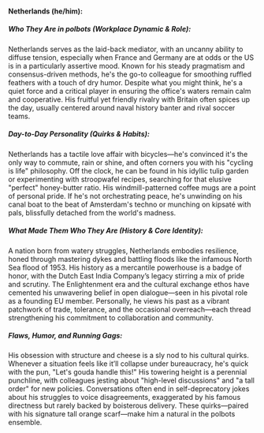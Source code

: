 #### Netherlands (he/him):  

##### Who They Are in *polbots* (Workplace Dynamic & Role):  
Netherlands serves as the laid-back mediator, with an uncanny ability to diffuse tension, especially when France and Germany are at odds or the US is in a particularly assertive mood. Known for his steady pragmatism and consensus-driven methods, he's the go-to colleague for smoothing ruffled feathers with a touch of dry humor. Despite what you might think, he's a quiet force and a critical player in ensuring the office's waters remain calm and cooperative. His fruitful yet friendly rivalry with Britain often spices up the day, usually centered around naval history banter and rival soccer teams.

##### Day-to-Day Personality (Quirks & Habits):  
Netherlands has a tactile love affair with bicycles—he's convinced it's the only way to commute, rain or shine, and often corners you with his "cycling is life" philosophy. Off the clock, he can be found in his idyllic tulip garden or experimenting with stroopwafel recipes, searching for that elusive "perfect" honey-butter ratio. His windmill-patterned coffee mugs are a point of personal pride. If he's not orchestrating peace, he's unwinding on his canal boat to the beat of Amsterdam's techno or munching on kipsaté with pals, blissfully detached from the world's madness.

##### What Made Them Who They Are (History & Core Identity):  
A nation born from watery struggles, Netherlands embodies resilience, honed through mastering dykes and battling floods like the infamous North Sea flood of 1953. His history as a mercantile powerhouse is a badge of honor, with the Dutch East India Company’s legacy stirring a mix of pride and scrutiny. The Enlightenment era and the cultural exchange ethos have cemented his unwavering belief in open dialogue—seen in his pivotal role as a founding EU member. Personally, he views his past as a vibrant patchwork of trade, tolerance, and the occasional overreach—each thread strengthening his commitment to collaboration and community.

##### Flaws, Humor, and Running Gags:  
His obsession with structure and cheese is a sly nod to his cultural quirks. Whenever a situation feels like it’ll collapse under bureaucracy, he's quick with the pun, "Let's gouda handle this!" His towering height is a perennial punchline, with colleagues jesting about "high-level discussions" and "a tall order" for new policies. Conversations often end in self-deprecatory jokes about his struggles to voice disagreements, exaggerated by his famous directness but rarely backed by boisterous delivery. These quirks—paired with his signature tall orange scarf—make him a natural in the polbots ensemble.